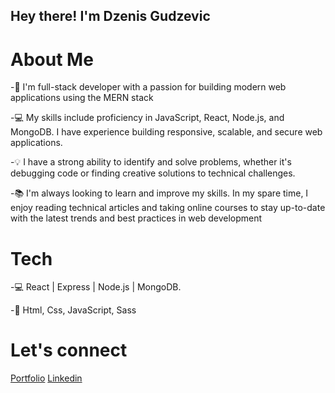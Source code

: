 <h2> Hey there! I'm Dzenis Gudzevic</h2>

<h1> About Me </h1>

-🚀 I'm full-stack developer with a passion for building modern web applications using the MERN stack

-💻 My skills include proficiency in JavaScript, React, Node.js, and MongoDB. I have experience building responsive, scalable, and secure web applications.

-💡 I have a strong ability to identify and solve problems, whether it's debugging code or finding creative solutions to technical challenges.

-📚 I'm always looking to learn and improve my skills. In my spare time, I enjoy reading technical articles and taking online courses to stay up-to-date with the latest trends and best practices in web development

<h1> Tech </h1>

-💻 React | Express | Node.js | MongoDB.

-🚀 Html, Css, JavaScript, Sass

<h1> Let's connect </h1>

<a href="https://dzenisgudzevic.netlify.app/">Portfolio</a>
<a href="https://www.linkedin.com/in/dzenis-gudzevic-41460b244/">Linkedin</a>




